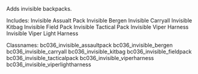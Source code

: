 Adds invisible backpacks. 

Includes: 
Invisible Assualt Pack 
Invisible Bergen 
Invisible Carryall 
Invisible Kitbag 
Invisible Field Pack 
Invisible Tactical Pack
Invisible Viper Harness
Invisible Viper Light Harness

Classnames:
bc036_invisible_assaultpack
bc036_invisible_bergen
bc036_invisible_carryall
bc036_invisible_kitbag
bc036_invisible_fieldpack
bc036_invisible_tacticalpack
bc036_invisible_viperharness
bc036_invisible_viperlightharness
